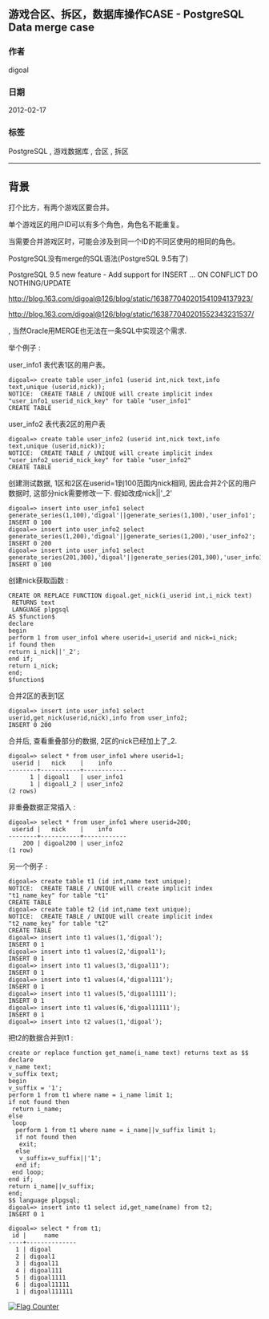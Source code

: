 ## 游戏合区、拆区，数据库操作CASE - PostgreSQL Data merge case  
                          
### 作者                          
digoal                          
                          
### 日期                          
2012-02-17                         
                          
### 标签                          
PostgreSQL , 游戏数据库 , 合区 , 拆区    
                          
----                          
                          
## 背景        
打个比方，有两个游戏区要合并。  
  
单个游戏区的用户ID可以有多个角色，角色名不能重复。  
  
当需要合并游戏区时，可能会涉及到同一个ID的不同区使用的相同的角色。  
  
  
PostgreSQL没有merge的SQL语法(PostgreSQL 9.5有了)  
  
PostgreSQL 9.5 new feature - Add support for INSERT ... ON CONFLICT DO NOTHING/UPDATE  
  
http://blog.163.com/digoal@126/blog/static/163877040201541094137923/  
  
http://blog.163.com/digoal@126/blog/static/163877040201552343231537/  
  
, 当然Oracle用MERGE也无法在一条SQL中实现这个需求.  
  
举个例子 :   
  
  
user_info1 表代表1区的用户表。  
  
```  
digoal=> create table user_info1 (userid int,nick text,info text,unique (userid,nick));  
NOTICE:  CREATE TABLE / UNIQUE will create implicit index "user_info1_userid_nick_key" for table "user_info1"  
CREATE TABLE  
```  
  
user_info2 表代表2区的用户表  
  
```  
digoal=> create table user_info2 (userid int,nick text,info text,unique (userid,nick));  
NOTICE:  CREATE TABLE / UNIQUE will create implicit index "user_info2_userid_nick_key" for table "user_info2"  
CREATE TABLE  
```  
  
创建测试数据, 1区和2区在userid=1到100范围内nick相同, 因此合并2个区的用户数据时, 这部分nick需要修改一下. 假如改成nick||'_2'  
  
```  
digoal=> insert into user_info1 select generate_series(1,100),'digoal'||generate_series(1,100),'user_info1';  
INSERT 0 100  
digoal=> insert into user_info2 select generate_series(1,200),'digoal'||generate_series(1,200),'user_info2';  
INSERT 0 200  
digoal=> insert into user_info1 select generate_series(201,300),'digoal'||generate_series(201,300),'user_info1';  
INSERT 0 100  
```  
  
创建nick获取函数 :  
  
```  
CREATE OR REPLACE FUNCTION digoal.get_nick(i_userid int,i_nick text)  
 RETURNS text  
 LANGUAGE plpgsql  
AS $function$  
declare  
begin  
perform 1 from user_info1 where userid=i_userid and nick=i_nick;  
if found then   
return i_nick||'_2';  
end if;  
return i_nick;  
end;  
$function$  
```  
  
合并2区的表到1区  
  
```  
digoal=> insert into user_info1 select userid,get_nick(userid,nick),info from user_info2;  
INSERT 0 200  
```  
  
合并后, 查看重叠部分的数据, 2区的nick已经加上了_2.  
  
```  
digoal=> select * from user_info1 where userid=1;  
 userid |   nick    |    info      
--------+-----------+------------  
      1 | digoal1   | user_info1  
      1 | digoal1_2 | user_info2  
(2 rows)  
```  
  
非重叠数据正常插入 :   
  
```  
digoal=> select * from user_info1 where userid=200;  
 userid |   nick    |    info      
--------+-----------+------------  
    200 | digoal200 | user_info2  
(1 row)  
```  
  
另一个例子 :   
  
```  
digoal=> create table t1 (id int,name text unique);  
NOTICE:  CREATE TABLE / UNIQUE will create implicit index "t1_name_key" for table "t1"  
CREATE TABLE  
digoal=> create table t2 (id int,name text unique);  
NOTICE:  CREATE TABLE / UNIQUE will create implicit index "t2_name_key" for table "t2"  
CREATE TABLE  
digoal=> insert into t1 values(1,'digoal');  
INSERT 0 1  
digoal=> insert into t1 values(2,'digoal1');  
INSERT 0 1  
digoal=> insert into t1 values(3,'digoal11');  
INSERT 0 1  
digoal=> insert into t1 values(4,'digoal111');  
INSERT 0 1  
digoal=> insert into t1 values(5,'digoal1111');  
INSERT 0 1  
digoal=> insert into t1 values(6,'digoal11111');  
INSERT 0 1  
digoal=> insert into t2 values(1,'digoal');  
```  
  
把t2的数据合并到t1 :   
  
```  
create or replace function get_name(i_name text) returns text as $$  
declare  
v_name text;  
v_suffix text;  
begin  
v_suffix = '1';  
perform 1 from t1 where name = i_name limit 1;  
if not found then  
 return i_name;  
else  
 loop  
  perform 1 from t1 where name = i_name||v_suffix limit 1;  
  if not found then  
   exit;  
  else  
   v_suffix=v_suffix||'1';  
  end if;  
 end loop;  
end if;  
return i_name||v_suffix;  
end;  
$$ language plpgsql;  
digoal=> insert into t1 select id,get_name(name) from t2;  
INSERT 0 1  
  
digoal=> select * from t1;  
 id |     name       
----+--------------  
  1 | digoal  
  2 | digoal1  
  3 | digoal11  
  4 | digoal111  
  5 | digoal1111  
  6 | digoal11111  
  1 | digoal111111  
```  
  
    
  
<a rel="nofollow" href="http://info.flagcounter.com/h9V1"  ><img src="http://s03.flagcounter.com/count/h9V1/bg_FFFFFF/txt_000000/border_CCCCCC/columns_2/maxflags_12/viewers_0/labels_0/pageviews_0/flags_0/"  alt="Flag Counter"  border="0"  ></a>  
  
